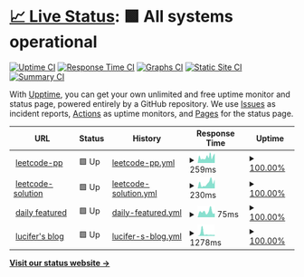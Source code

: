 # [📈 Live Status](https://lucifer.ren/leetcode-pp-available/): <!--live status--> **🟩 All systems operational**

[![Uptime CI](https://github.com/azl397985856/leetcode-pp-available/workflows/Uptime%20CI/badge.svg)](https://github.com/azl397985856/leetcode-pp-available/actions?query=workflow%3A%22Uptime+CI%22)
[![Response Time CI](https://github.com/azl397985856/leetcode-pp-available/workflows/Response%20Time%20CI/badge.svg)](https://github.com/azl397985856/leetcode-pp-available/actions?query=workflow%3A%22Response+Time+CI%22)
[![Graphs CI](https://github.com/azl397985856/leetcode-pp-available/workflows/Graphs%20CI/badge.svg)](https://github.com/azl397985856/leetcode-pp-available/actions?query=workflow%3A%22Graphs+CI%22)
[![Static Site CI](https://github.com/azl397985856/leetcode-pp-available/workflows/Static%20Site%20CI/badge.svg)](https://github.com/azl397985856/leetcode-pp-available/actions?query=workflow%3A%22Static+Site+CI%22)
[![Summary CI](https://github.com/azl397985856/leetcode-pp-available/workflows/Summary%20CI/badge.svg)](https://github.com/azl397985856/leetcode-pp-available/actions?query=workflow%3A%22Summary+CI%22)

With [Upptime](https://upptime.js.org), you can get your own unlimited and free uptime monitor and status page, powered entirely by a GitHub repository. We use [Issues](https://github.com/upptime/upptime/issues) as incident reports, [Actions](https://github.com/azl397985856/leetcode-pp-available/actions) as uptime monitors, and [Pages](https://upptime.github.io/upptime) for the status page.

<!--start: status pages-->
<!-- This summary is generated by Upptime (https://github.com/upptime/upptime) -->
<!-- Do not edit this manually, your changes will be overwritten -->
<!-- prettier-ignore -->
| URL | Status | History | Response Time | Uptime |
| --- | ------ | ------- | ------------- | ------ |
| <img alt="" src="https://favicons.githubusercontent.com/leetcode-solution.cn" height="13"> [leetcode-pp](https://leetcode-solution.cn/) | 🟩 Up | [leetcode-pp.yml](https://github.com/azl397985856/leetcode-pp-available/commits/HEAD/history/leetcode-pp.yml) | <details><summary><img alt="Response time graph" src="./graphs/leetcode-pp/response-time-week.png" height="20"> 259ms</summary><br><a href="https://lucifer.ren/history/leetcode-pp"><img alt="Response time 259" src="https://img.shields.io/endpoint?url=https%3A%2F%2Fraw.githubusercontent.com%2Fazl397985856%2Fleetcode-pp-available%2FHEAD%2Fapi%2Fleetcode-pp%2Fresponse-time.json"></a><br><a href="https://lucifer.ren/history/leetcode-pp"><img alt="24-hour response time 412" src="https://img.shields.io/endpoint?url=https%3A%2F%2Fraw.githubusercontent.com%2Fazl397985856%2Fleetcode-pp-available%2FHEAD%2Fapi%2Fleetcode-pp%2Fresponse-time-day.json"></a><br><a href="https://lucifer.ren/history/leetcode-pp"><img alt="7-day response time 259" src="https://img.shields.io/endpoint?url=https%3A%2F%2Fraw.githubusercontent.com%2Fazl397985856%2Fleetcode-pp-available%2FHEAD%2Fapi%2Fleetcode-pp%2Fresponse-time-week.json"></a><br><a href="https://lucifer.ren/history/leetcode-pp"><img alt="30-day response time 259" src="https://img.shields.io/endpoint?url=https%3A%2F%2Fraw.githubusercontent.com%2Fazl397985856%2Fleetcode-pp-available%2FHEAD%2Fapi%2Fleetcode-pp%2Fresponse-time-month.json"></a><br><a href="https://lucifer.ren/history/leetcode-pp"><img alt="1-year response time 259" src="https://img.shields.io/endpoint?url=https%3A%2F%2Fraw.githubusercontent.com%2Fazl397985856%2Fleetcode-pp-available%2FHEAD%2Fapi%2Fleetcode-pp%2Fresponse-time-year.json"></a></details> | <details><summary><a href="https://lucifer.ren/history/leetcode-pp">100.00%</a></summary><a href="https://lucifer.ren/history/leetcode-pp"><img alt="All-time uptime 100.00%" src="https://img.shields.io/endpoint?url=https%3A%2F%2Fraw.githubusercontent.com%2Fazl397985856%2Fleetcode-pp-available%2FHEAD%2Fapi%2Fleetcode-pp%2Fuptime.json"></a><br><a href="https://lucifer.ren/history/leetcode-pp"><img alt="24-hour uptime 100.00%" src="https://img.shields.io/endpoint?url=https%3A%2F%2Fraw.githubusercontent.com%2Fazl397985856%2Fleetcode-pp-available%2FHEAD%2Fapi%2Fleetcode-pp%2Fuptime-day.json"></a><br><a href="https://lucifer.ren/history/leetcode-pp"><img alt="7-day uptime 100.00%" src="https://img.shields.io/endpoint?url=https%3A%2F%2Fraw.githubusercontent.com%2Fazl397985856%2Fleetcode-pp-available%2FHEAD%2Fapi%2Fleetcode-pp%2Fuptime-week.json"></a><br><a href="https://lucifer.ren/history/leetcode-pp"><img alt="30-day uptime 100.00%" src="https://img.shields.io/endpoint?url=https%3A%2F%2Fraw.githubusercontent.com%2Fazl397985856%2Fleetcode-pp-available%2FHEAD%2Fapi%2Fleetcode-pp%2Fuptime-month.json"></a><br><a href="https://lucifer.ren/history/leetcode-pp"><img alt="1-year uptime 100.00%" src="https://img.shields.io/endpoint?url=https%3A%2F%2Fraw.githubusercontent.com%2Fazl397985856%2Fleetcode-pp-available%2FHEAD%2Fapi%2Fleetcode-pp%2Fuptime-year.json"></a></details>
| <img alt="" src="https://favicons.githubusercontent.com/leetcode-solution-leetcode-pp.gitbook.io" height="13"> [leetcode-solution](https://leetcode-solution-leetcode-pp.gitbook.io/leetcode-solution/) | 🟩 Up | [leetcode-solution.yml](https://github.com/azl397985856/leetcode-pp-available/commits/HEAD/history/leetcode-solution.yml) | <details><summary><img alt="Response time graph" src="./graphs/leetcode-solution/response-time-week.png" height="20"> 230ms</summary><br><a href="https://lucifer.ren/history/leetcode-solution"><img alt="Response time 230" src="https://img.shields.io/endpoint?url=https%3A%2F%2Fraw.githubusercontent.com%2Fazl397985856%2Fleetcode-pp-available%2FHEAD%2Fapi%2Fleetcode-solution%2Fresponse-time.json"></a><br><a href="https://lucifer.ren/history/leetcode-solution"><img alt="24-hour response time 373" src="https://img.shields.io/endpoint?url=https%3A%2F%2Fraw.githubusercontent.com%2Fazl397985856%2Fleetcode-pp-available%2FHEAD%2Fapi%2Fleetcode-solution%2Fresponse-time-day.json"></a><br><a href="https://lucifer.ren/history/leetcode-solution"><img alt="7-day response time 230" src="https://img.shields.io/endpoint?url=https%3A%2F%2Fraw.githubusercontent.com%2Fazl397985856%2Fleetcode-pp-available%2FHEAD%2Fapi%2Fleetcode-solution%2Fresponse-time-week.json"></a><br><a href="https://lucifer.ren/history/leetcode-solution"><img alt="30-day response time 230" src="https://img.shields.io/endpoint?url=https%3A%2F%2Fraw.githubusercontent.com%2Fazl397985856%2Fleetcode-pp-available%2FHEAD%2Fapi%2Fleetcode-solution%2Fresponse-time-month.json"></a><br><a href="https://lucifer.ren/history/leetcode-solution"><img alt="1-year response time 230" src="https://img.shields.io/endpoint?url=https%3A%2F%2Fraw.githubusercontent.com%2Fazl397985856%2Fleetcode-pp-available%2FHEAD%2Fapi%2Fleetcode-solution%2Fresponse-time-year.json"></a></details> | <details><summary><a href="https://lucifer.ren/history/leetcode-solution">100.00%</a></summary><a href="https://lucifer.ren/history/leetcode-solution"><img alt="All-time uptime 100.00%" src="https://img.shields.io/endpoint?url=https%3A%2F%2Fraw.githubusercontent.com%2Fazl397985856%2Fleetcode-pp-available%2FHEAD%2Fapi%2Fleetcode-solution%2Fuptime.json"></a><br><a href="https://lucifer.ren/history/leetcode-solution"><img alt="24-hour uptime 100.00%" src="https://img.shields.io/endpoint?url=https%3A%2F%2Fraw.githubusercontent.com%2Fazl397985856%2Fleetcode-pp-available%2FHEAD%2Fapi%2Fleetcode-solution%2Fuptime-day.json"></a><br><a href="https://lucifer.ren/history/leetcode-solution"><img alt="7-day uptime 100.00%" src="https://img.shields.io/endpoint?url=https%3A%2F%2Fraw.githubusercontent.com%2Fazl397985856%2Fleetcode-pp-available%2FHEAD%2Fapi%2Fleetcode-solution%2Fuptime-week.json"></a><br><a href="https://lucifer.ren/history/leetcode-solution"><img alt="30-day uptime 100.00%" src="https://img.shields.io/endpoint?url=https%3A%2F%2Fraw.githubusercontent.com%2Fazl397985856%2Fleetcode-pp-available%2FHEAD%2Fapi%2Fleetcode-solution%2Fuptime-month.json"></a><br><a href="https://lucifer.ren/history/leetcode-solution"><img alt="1-year uptime 100.00%" src="https://img.shields.io/endpoint?url=https%3A%2F%2Fraw.githubusercontent.com%2Fazl397985856%2Fleetcode-pp-available%2FHEAD%2Fapi%2Fleetcode-solution%2Fuptime-year.json"></a></details>
| <img alt="" src="https://favicons.githubusercontent.com/leetcode-solution-leetcode-pp.gitbook.io" height="13"> [daily featured](https://leetcode-solution-leetcode-pp.gitbook.io/mz-ri-yi-jm/readme) | 🟩 Up | [daily-featured.yml](https://github.com/azl397985856/leetcode-pp-available/commits/HEAD/history/daily-featured.yml) | <details><summary><img alt="Response time graph" src="./graphs/daily-featured/response-time-week.png" height="20"> 75ms</summary><br><a href="https://lucifer.ren/history/daily-featured"><img alt="Response time 75" src="https://img.shields.io/endpoint?url=https%3A%2F%2Fraw.githubusercontent.com%2Fazl397985856%2Fleetcode-pp-available%2FHEAD%2Fapi%2Fdaily-featured%2Fresponse-time.json"></a><br><a href="https://lucifer.ren/history/daily-featured"><img alt="24-hour response time 52" src="https://img.shields.io/endpoint?url=https%3A%2F%2Fraw.githubusercontent.com%2Fazl397985856%2Fleetcode-pp-available%2FHEAD%2Fapi%2Fdaily-featured%2Fresponse-time-day.json"></a><br><a href="https://lucifer.ren/history/daily-featured"><img alt="7-day response time 75" src="https://img.shields.io/endpoint?url=https%3A%2F%2Fraw.githubusercontent.com%2Fazl397985856%2Fleetcode-pp-available%2FHEAD%2Fapi%2Fdaily-featured%2Fresponse-time-week.json"></a><br><a href="https://lucifer.ren/history/daily-featured"><img alt="30-day response time 75" src="https://img.shields.io/endpoint?url=https%3A%2F%2Fraw.githubusercontent.com%2Fazl397985856%2Fleetcode-pp-available%2FHEAD%2Fapi%2Fdaily-featured%2Fresponse-time-month.json"></a><br><a href="https://lucifer.ren/history/daily-featured"><img alt="1-year response time 75" src="https://img.shields.io/endpoint?url=https%3A%2F%2Fraw.githubusercontent.com%2Fazl397985856%2Fleetcode-pp-available%2FHEAD%2Fapi%2Fdaily-featured%2Fresponse-time-year.json"></a></details> | <details><summary><a href="https://lucifer.ren/history/daily-featured">100.00%</a></summary><a href="https://lucifer.ren/history/daily-featured"><img alt="All-time uptime 100.00%" src="https://img.shields.io/endpoint?url=https%3A%2F%2Fraw.githubusercontent.com%2Fazl397985856%2Fleetcode-pp-available%2FHEAD%2Fapi%2Fdaily-featured%2Fuptime.json"></a><br><a href="https://lucifer.ren/history/daily-featured"><img alt="24-hour uptime 100.00%" src="https://img.shields.io/endpoint?url=https%3A%2F%2Fraw.githubusercontent.com%2Fazl397985856%2Fleetcode-pp-available%2FHEAD%2Fapi%2Fdaily-featured%2Fuptime-day.json"></a><br><a href="https://lucifer.ren/history/daily-featured"><img alt="7-day uptime 100.00%" src="https://img.shields.io/endpoint?url=https%3A%2F%2Fraw.githubusercontent.com%2Fazl397985856%2Fleetcode-pp-available%2FHEAD%2Fapi%2Fdaily-featured%2Fuptime-week.json"></a><br><a href="https://lucifer.ren/history/daily-featured"><img alt="30-day uptime 100.00%" src="https://img.shields.io/endpoint?url=https%3A%2F%2Fraw.githubusercontent.com%2Fazl397985856%2Fleetcode-pp-available%2FHEAD%2Fapi%2Fdaily-featured%2Fuptime-month.json"></a><br><a href="https://lucifer.ren/history/daily-featured"><img alt="1-year uptime 100.00%" src="https://img.shields.io/endpoint?url=https%3A%2F%2Fraw.githubusercontent.com%2Fazl397985856%2Fleetcode-pp-available%2FHEAD%2Fapi%2Fdaily-featured%2Fuptime-year.json"></a></details>
| <img alt="" src="https://favicons.githubusercontent.com/lucifer.ren" height="13"> [lucifer's blog](https://lucifer.ren/blog/) | 🟩 Up | [lucifer-s-blog.yml](https://github.com/azl397985856/leetcode-pp-available/commits/HEAD/history/lucifer-s-blog.yml) | <details><summary><img alt="Response time graph" src="./graphs/lucifer-s-blog/response-time-week.png" height="20"> 1278ms</summary><br><a href="https://lucifer.ren/history/lucifer-s-blog"><img alt="Response time 1278" src="https://img.shields.io/endpoint?url=https%3A%2F%2Fraw.githubusercontent.com%2Fazl397985856%2Fleetcode-pp-available%2FHEAD%2Fapi%2Flucifer-s-blog%2Fresponse-time.json"></a><br><a href="https://lucifer.ren/history/lucifer-s-blog"><img alt="24-hour response time 582" src="https://img.shields.io/endpoint?url=https%3A%2F%2Fraw.githubusercontent.com%2Fazl397985856%2Fleetcode-pp-available%2FHEAD%2Fapi%2Flucifer-s-blog%2Fresponse-time-day.json"></a><br><a href="https://lucifer.ren/history/lucifer-s-blog"><img alt="7-day response time 1278" src="https://img.shields.io/endpoint?url=https%3A%2F%2Fraw.githubusercontent.com%2Fazl397985856%2Fleetcode-pp-available%2FHEAD%2Fapi%2Flucifer-s-blog%2Fresponse-time-week.json"></a><br><a href="https://lucifer.ren/history/lucifer-s-blog"><img alt="30-day response time 1278" src="https://img.shields.io/endpoint?url=https%3A%2F%2Fraw.githubusercontent.com%2Fazl397985856%2Fleetcode-pp-available%2FHEAD%2Fapi%2Flucifer-s-blog%2Fresponse-time-month.json"></a><br><a href="https://lucifer.ren/history/lucifer-s-blog"><img alt="1-year response time 1278" src="https://img.shields.io/endpoint?url=https%3A%2F%2Fraw.githubusercontent.com%2Fazl397985856%2Fleetcode-pp-available%2FHEAD%2Fapi%2Flucifer-s-blog%2Fresponse-time-year.json"></a></details> | <details><summary><a href="https://lucifer.ren/history/lucifer-s-blog">100.00%</a></summary><a href="https://lucifer.ren/history/lucifer-s-blog"><img alt="All-time uptime 100.00%" src="https://img.shields.io/endpoint?url=https%3A%2F%2Fraw.githubusercontent.com%2Fazl397985856%2Fleetcode-pp-available%2FHEAD%2Fapi%2Flucifer-s-blog%2Fuptime.json"></a><br><a href="https://lucifer.ren/history/lucifer-s-blog"><img alt="24-hour uptime 100.00%" src="https://img.shields.io/endpoint?url=https%3A%2F%2Fraw.githubusercontent.com%2Fazl397985856%2Fleetcode-pp-available%2FHEAD%2Fapi%2Flucifer-s-blog%2Fuptime-day.json"></a><br><a href="https://lucifer.ren/history/lucifer-s-blog"><img alt="7-day uptime 100.00%" src="https://img.shields.io/endpoint?url=https%3A%2F%2Fraw.githubusercontent.com%2Fazl397985856%2Fleetcode-pp-available%2FHEAD%2Fapi%2Flucifer-s-blog%2Fuptime-week.json"></a><br><a href="https://lucifer.ren/history/lucifer-s-blog"><img alt="30-day uptime 100.00%" src="https://img.shields.io/endpoint?url=https%3A%2F%2Fraw.githubusercontent.com%2Fazl397985856%2Fleetcode-pp-available%2FHEAD%2Fapi%2Flucifer-s-blog%2Fuptime-month.json"></a><br><a href="https://lucifer.ren/history/lucifer-s-blog"><img alt="1-year uptime 100.00%" src="https://img.shields.io/endpoint?url=https%3A%2F%2Fraw.githubusercontent.com%2Fazl397985856%2Fleetcode-pp-available%2FHEAD%2Fapi%2Flucifer-s-blog%2Fuptime-year.json"></a></details>

<!--end: status pages-->

[**Visit our status website →**](https://lucifer.ren/leetcode-pp-available/)
